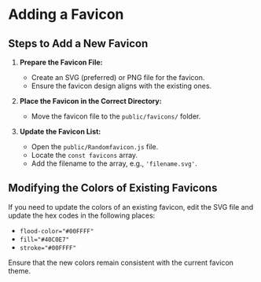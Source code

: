 # Adding a Favicon

## Steps to Add a New Favicon

1. **Prepare the Favicon File:**
   - Create an SVG (preferred) or PNG file for the favicon.
   - Ensure the favicon design aligns with the existing ones.

2. **Place the Favicon in the Correct Directory:**
   - Move the favicon file to the `public/favicons/` folder.

3. **Update the Favicon List:**
   - Open the `public/Randomfavicon.js` file.
   - Locate the `const favicons` array.
   - Add the filename to the array, e.g., `'filename.svg'`.

## Modifying the Colors of Existing Favicons

If you need to update the colors of an existing favicon, edit the SVG file and update the hex codes in the following places:

- `flood-color="#00FFFF"`
- `fill="#40C0E7"`
- `stroke="#00FFFF"`

Ensure that the new colors remain consistent with the current favicon theme.
